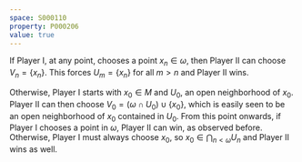 ```yaml
---
space: S000110
property: P000206
value: true
---
```


If Player I, at any point, chooses a point $x_n \in \omega$, then Player II can choose $V_n = \{x_n\}$. This forces $U_m = \{x_n\}$ for all $m > n$ and Player II wins.

Otherwise, Player I starts with $x_0 \in M$ and $U_0$, an open neighborhood of $x_0$. Player II can then choose $V_0 = (\omega \cap U_0) \cup \{x_0\}$, which is easily seen to be an open neighborhood of $x_0$ contained in $U_0$. From this point onwards, if Player I chooses a point in $\omega$, Player II can win, as observed before. Otherwise, Player I must always choose $x_0$, so $x_0 \in \bigcap_{n<\omega} U_n$ and Player II wins as well.
